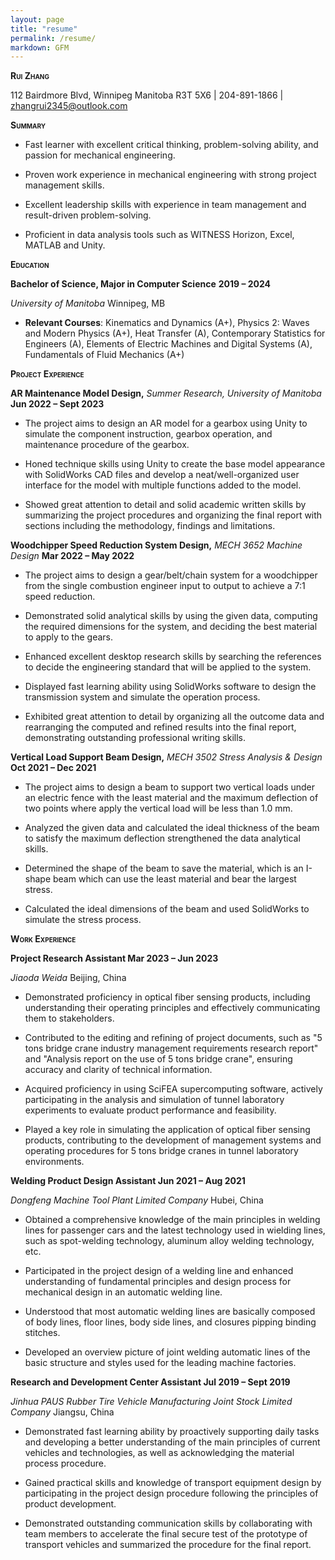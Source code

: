 ```yaml
---
layout: page
title: "resume"
permalink: /resume/
markdown: GFM
---
```


**<span class="smallcaps">Rui Zhang</span>**

112 Bairdmore Blvd, Winnipeg Manitoba R3T 5X6 | 204-891-1866 |
zhangrui2345@outlook.com

**<span class="smallcaps">Summary</span>**

- Fast learner with excellent critical thinking, problem-solving
  ability, and passion for mechanical engineering.

- Proven work experience in mechanical engineering with strong project
  management skills.

<!-- -->

- Excellent leadership skills with experience in team management and
  result-driven problem-solving.

- Proficient in data analysis tools such as WITNESS Horizon, Excel,
  MATLAB and Unity.

**<span class="smallcaps">Education</span>**

**Bachelor of Science, Major in Computer Science** **2019 – 2024**

*University of Manitoba* Winnipeg, MB

- **Relevant Courses**: Kinematics and Dynamics (A+), Physics 2: Waves and Modern Physics (A+), Heat Transfer (A), Contemporary Statistics for Engineers (A), Elements of Electric Machines and Digital Systems (A), Fundamentals of Fluid Mechanics (A+)

**<span class="smallcaps">Project Experience</span>**

**AR Maintenance Model Design,** *Summer Research, University of
Manitoba* **Jun 2022 – Sept 2023**

- The project aims to design an AR model for a gearbox using Unity to simulate the component instruction, gearbox operation, and maintenance procedure of the gearbox.

- Honed technique skills using Unity to create the base model appearance with SolidWorks CAD files and develop a neat/well-organized user interface for the model with multiple functions added to the model.

- Showed great attention to detail and solid academic written skills by summarizing the project procedures and organizing the final report with sections including the methodology, findings and limitations.

**Woodchipper Speed Reduction System Design,** *MECH 3652 Machine
Design* **Mar 2022 – May 2022**

- The project aims to design a gear/belt/chain system for a woodchipper from the single combustion engineer input to output to achieve a 7:1 speed reduction.

- Demonstrated solid analytical skills by using the given data, computing the required dimensions for the system, and deciding the best material to apply to the gears.

- Enhanced excellent desktop research skills by searching the references to decide the engineering standard that will be applied to the system.

- Displayed fast learning ability using SolidWorks software to design the transmission system and simulate the operation process.

- Exhibited great attention to detail by organizing all the outcome data and rearranging the computed and refined results into the final report, demonstrating outstanding professional writing skills.

**Vertical Load Support Beam Design,** *MECH 3502 Stress Analysis &
Design* **Oct 2021 – Dec 2021**

- The project aims to design a beam to support two vertical loads under
  an electric fence with the least material and the maximum deflection
  of two points where apply the vertical load will be less than 1.0 mm.

- Analyzed the given data and calculated the ideal thickness of the beam
  to satisfy the maximum deflection strengthened the data analytical
  skills.

- Determined the shape of the beam to save the material, which is an
  I-shape beam which can use the least material and bear the largest
  stress.

- Calculated the ideal dimensions of the beam and used SolidWorks to
  simulate the stress process.

**<span class="smallcaps">Work Experience</span>**

**Project Research Assistant Mar 2023 – Jun 2023**

*Jiaoda Weida* Beijing, China

- Demonstrated proficiency in optical fiber sensing products, including understanding their operating principles and effectively communicating them to stakeholders.

- Contributed to the editing and refining of project documents, such as "5 tons bridge crane industry management requirements research report" and "Analysis report on the use of 5 tons bridge crane", ensuring accuracy and clarity of technical information.

- Acquired proficiency in using SciFEA supercomputing software, actively participating in the analysis and simulation of tunnel laboratory experiments to evaluate product performance and feasibility.

- Played a key role in simulating the application of optical fiber sensing products, contributing to the development of management systems and operating procedures for 5 tons bridge cranes in tunnel laboratory environments.

**Welding Product Design Assistant Jun 2021 – Aug 2021**

*Dongfeng Machine Tool Plant Limited Company* Hubei, China

- Obtained a comprehensive knowledge of the main principles in welding lines for passenger cars and the latest technology used in wielding lines, such as spot-welding technology, aluminum alloy welding technology, etc.

- Participated in the project design of a welding line and enhanced understanding of fundamental principles and design process for mechanical design in an automatic welding line.

- Understood that most automatic welding lines are basically composed of body lines, floor lines, body side lines, and closures pipping binding stitches.

- Developed an overview picture of joint welding automatic lines of the basic structure and styles used for the leading machine factories.

**Research and Development Center Assistant Jul 2019 – Sept 2019**

*Jinhua PAUS Rubber Tire Vehicle Manufacturing Joint Stock Limited
Company* Jiangsu, China

- Demonstrated fast learning ability by proactively supporting daily
  tasks and developing a better understanding of the main principles of
  current vehicles and technologies, as well as acknowledging the
  material process procedure.

- Gained practical skills and knowledge of transport equipment design by
  participating in the project design procedure following the principles
  of product development.

- Demonstrated outstanding communication skills by collaborating with
  team members to accelerate the final secure test of the prototype of
  transport vehicles and summarized the procedure for the final report.
